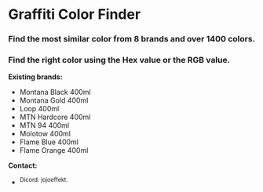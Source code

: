 # Graffiti Color Finder
### Find the most similar color from 8 brands and over 1400 colors.

### Find the right color using the Hex value or the RGB value.

**Existing brands:**
* Montana Black 400ml
* Montana Gold 400ml
* Loop 400ml
* MTN Hardcore 400ml
* MTN 94 400ml
* Molotow 400ml
* Flame Blue 400ml
* Flame Orange 400ml

**Contact:**
* <sup>Dicord: jojoeffekt.</sup>
